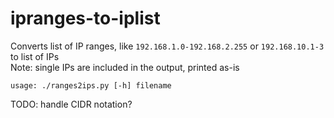 # ipranges-to-iplist
Converts list of IP ranges, like `192.168.1.0-192.168.2.255` or `192.168.10.1-3` to list of IPs  
Note: single IPs are included in the output, printed as-is 
```
usage: ./ranges2ips.py [-h] filename
```

TODO: handle CIDR notation?

